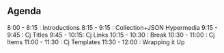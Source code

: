 ## Agenda

8:00 - 8:15 : Introductions
8:15 - 9:15 : Collection+JSON Hypermedia
9:15 - 9:45 : Cj Titles
9:45 - 10:15: Cj Links
10:15 - 10:30 : Break
10:30 - 11:00 : Cj Items
11:00 - 11:30 : Cj Templates
11:30 - 12:00 : Wrapping it Up
